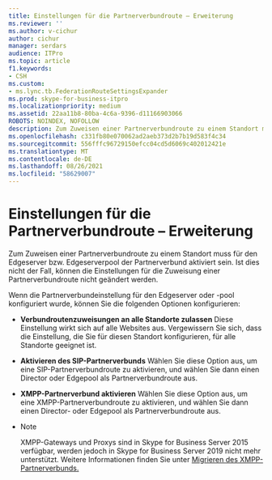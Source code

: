 ```yaml
---
title: Einstellungen für die Partnerverbundroute – Erweiterung
ms.reviewer: ''
ms.author: v-cichur
author: cichur
manager: serdars
audience: ITPro
ms.topic: article
f1.keywords:
- CSH
ms.custom:
- ms.lync.tb.FederationRouteSettingsExpander
ms.prod: skype-for-business-itpro
ms.localizationpriority: medium
ms.assetid: 22aa11b8-80ba-4c6a-9396-d11166903066
ROBOTS: NOINDEX, NOFOLLOW
description: Zum Zuweisen einer Partnerverbundroute zu einem Standort muss für den Edgeserver bzw. Edgeserverpool der Partnerverbund aktiviert sein. Ist dies nicht der Fall, können die Einstellungen für die Zuweisung einer Partnerverbundroute nicht geändert werden.
ms.openlocfilehash: c331fb80e070062ad2aeb373d2b7b19d583f4c34
ms.sourcegitcommit: 556fffc96729150efcc04cd5d6069c402012421e
ms.translationtype: MT
ms.contentlocale: de-DE
ms.lasthandoff: 08/26/2021
ms.locfileid: "58629007"
---
```

# <a name="federation-route-settings-expander"></a>Einstellungen für die Partnerverbundroute – Erweiterung
 
Zum Zuweisen einer Partnerverbundroute zu einem Standort muss für den Edgeserver bzw. Edgeserverpool der Partnerverbund aktiviert sein. Ist dies nicht der Fall, können die Einstellungen für die Zuweisung einer Partnerverbundroute nicht geändert werden.

Wenn die Partnerverbundeinstellung für den Edgeserver oder -pool konfiguriert wurde, können Sie die folgenden Optionen konfigurieren: 
  
- **Verbundroutenzuweisungen an alle Standorte zulassen** Diese Einstellung wirkt sich auf alle Websites aus. Vergewissern Sie sich, dass die Einstellung, die Sie für diesen Standort konfigurieren, für alle Standorte geeignet ist.
    
- **Aktivieren des SIP-Partnerverbunds** Wählen Sie diese Option aus, um eine SIP-Partnerverbundroute zu aktivieren, und wählen Sie dann einen Director oder Edgepool als Partnerverbundroute aus.
    
- **XMPP-Partnerverbund aktivieren** Wählen Sie diese Option aus, um eine XMPP-Partnerverbundroute zu aktivieren, und wählen Sie dann einen Director- oder Edgepool als Partnerverbundroute aus.
- 
  > [!NOTE]
  > XMPP-Gateways und Proxys sind in Skype for Business Server 2015 verfügbar, werden jedoch in Skype for Business Server 2019 nicht mehr unterstützt. Weitere Informationen finden Sie unter [Migrieren des XMPP-Partnerverbunds.](../../../../SfBServer2019/migration/migrating-xmpp-federation.md)
    

